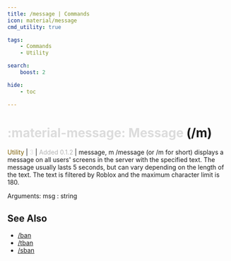```yaml
---
title: /message | Commands
icon: material/message
cmd_utility: true

tags:
    - Commands
    - Utility

search:
    boost: 2

hide:
    - toc

---
```

# <p style="color: rgb(220,220,220); display: inline;">:material-message: Message</p> (/m)
<div style="display:inline;">
<p style="color: #7F5F02; display: inline;">Utility</p> | <p style="color: rgb(220,220,220); display: inline;">3</p> | <p style="color: rgb(180,180,180); display: inline;"> Added 0.1.2</p> | message, m
</div>
/message (or /m for short) displays a message on all users' screens in the server with the specified text. The message usually lasts 5 seconds, but can vary depending on the length of the text. The text is filtered by Roblox and the maximum character limit is 180.

Arguments: msg : string

## See Also
* [/ban](./ban.md)
* [/tban](./tban.md)
* [/sban](./sban.md)